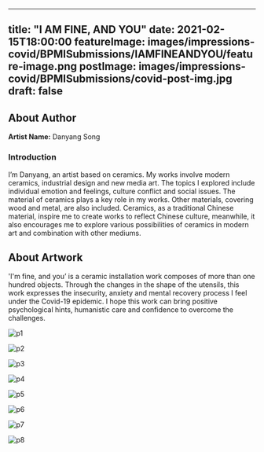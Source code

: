 
---
title: "I AM FINE, AND YOU"
date: 2021-02-15T18:00:00
featureImage: images/impressions-covid/BPMISubmissions/IAMFINEANDYOU/feature-image.png
postImage: images/impressions-covid/BPMISubmissions/covid-post-img.jpg
draft: false
---

## About Author

**Artist Name:** Danyang Song 

### Introduction 
I’m Danyang, an artist based on ceramics. My works involve modern ceramics, industrial design and new media art. The topics I explored include individual emotion and feelings, culture conflict and social issues. The material of ceramics plays a key role in my works. Other materials, covering wood and metal, are also included. Ceramics, as a traditional Chinese material, inspire me to create works to reflect Chinese culture, meanwhile, it also encourages me to explore various possibilities of ceramics in modern art and combination with other mediums. 

## About Artwork
'I'm fine, and you’ is a ceramic installation work composes of more than one hundred objects. Through the changes in the shape of the utensils, this work expresses the insecurity, anxiety and mental recovery process I feel under the Covid-19 epidemic. I hope this work can bring positive psychological hints, humanistic care and confidence to overcome the challenges.

![p1](../../images/impressions-covid/BPMISubmissions/IAMFINEANDYOU/p1.jpg)

![p2](../../images/impressions-covid/BPMISubmissions/IAMFINEANDYOU/p2.jpg)

![p3](../../images/impressions-covid/BPMISubmissions/IAMFINEANDYOU/p3.jpg)

![p4](../../images/impressions-covid/BPMISubmissions/IAMFINEANDYOU/p4.jpg)

![p5](../../images/impressions-covid/BPMISubmissions/IAMFINEANDYOU/p5.jpg)

![p6](../../images/impressions-covid/BPMISubmissions/IAMFINEANDYOU/p6.jpg)

![p7](../../images/impressions-covid/BPMISubmissions/IAMFINEANDYOU/p7.jpg)

![p8](../../images/impressions-covid/BPMISubmissions/IAMFINEANDYOU/p8.jpg)

